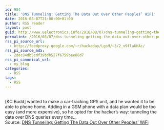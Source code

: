 ```yaml
---
id: 984
title: 'DNS Tunneling: Getting The Data Out Over Other Peoples’ WiFi'
date: 2016-08-07T21:00:00+01:00
author: RSS reader
layout: post
guid: http://www.uelectronics.info/2016/08/07/dns-tunneling-getting-the-data-out-over-other-peoples-wifi/
permalink: /2016/08/07/dns-tunneling-getting-the-data-out-over-other-peoples-wifi/
rss_pi_source_url:
  - http://feedproxy.google.com/~r/hackaday/LgoM/~3/2_v9flaUHAc/
rss_pi_source_md5:
  - 2dec84db5cdf39bdb527f6759bee88d7
rss_pi_canonical_url:
  - my_blog
categories:
  - RSS
tags:
  - RSS
---
```

&#013;  
[KC Budd] wanted to make a car-tracking GPS unit, and he wanted it to be able to phone home. Adding in a GSM phone with a data plan would be too easy (and more expensive), so he opted for the hacker’s way: tunneling the data over DNS queries every time…&#013;  
Source: <a href="http://feedproxy.google.com/~r/hackaday/LgoM/~3/2_v9flaUHAc/" target="_blank">DNS Tunneling: Getting The Data Out Over Other Peoples’ WiFi</a>
